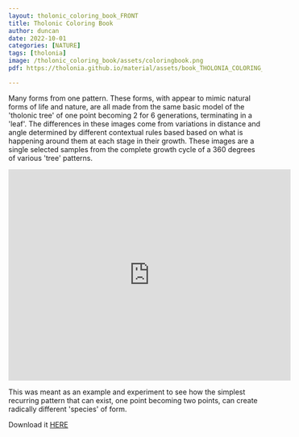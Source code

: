 ```yaml
---
layout: tholonic_coloring_book_FRONT
title: Tholonic Coloring Book
author: duncan
date: 2022-10-01
categories: [NATURE]
tags: [tholonia]
image: /tholonic_coloring_book/assets/coloringbook.png
pdf: https://tholonia.github.io/material/assets/book_THOLONIA_COLORING_BOOK.zip

---
```

Many forms from one pattern. These forms, with appear to mimic natural forms of life and nature, are all made from the same basic model of the 'tholonic tree' of one point becoming 2 for 6 generations, terminating in a  'leaf'.  The differences in these images come from variations in distance and angle determined by different contextual rules based based on what is happening around them at each stage in their growth.  These images are a single selected samples from the complete growth cycle of a 360 degrees of various 'tree' patterns.

<!--more-->

<iframe width="560" height="420" src="https://www.youtube.com/embed/M4eY8El6zos" frameborder="0" allowfullscreen></iframe>

This was meant as an example and experiment to see how the simplest recurring pattern that can exist, one point becoming two points, can create radically different 'species' of form.

Download it <a href="{{ page.pdf }}">HERE</a>

